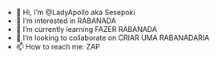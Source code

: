 - 👋 Hi, I’m @LadyApollo aka Sesepoki
- 👀 I’m interested in RABANADA
- 🌱 I’m currently learning FAZER RABANADA
- 💞️ I’m looking to collaborate on CRIAR UMA RABANADARIA
- 📫 How to reach me: ZAP

<!---
LadyApollo/LadyApollo is a ✨ special ✨ repository because its `README.md` (this file) appears on your GitHub profile.
You can click the Preview link to take a look at your changes.
--->

